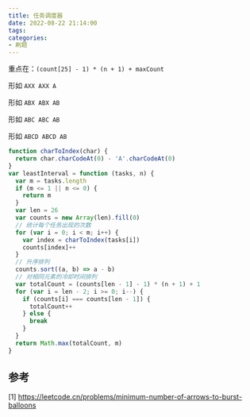 ```yaml
---
title: 任务调度器
date: 2022-08-22 21:14:00
tags:
categories:
- 刷题
---
```


重点在：`(count[25] - 1) * (n + 1) + maxCount`

形如 `AXX AXX A`

形如 `ABX ABX AB`

形如 `ABC ABC AB`

形如 `ABCD ABCD AB`

```javascript
function charToIndex(char) {
  return char.charCodeAt(0) - 'A'.charCodeAt(0)
}
var leastInterval = function (tasks, n) {
  var m = tasks.length
  if (m <= 1 || n <= 0) {
    return m
  }
  var len = 26
  var counts = new Array(len).fill(0)
  // 统计每个任务出现的次数
  for (var i = 0; i < m; i++) {
    var index = charToIndex(tasks[i])
    counts[index]++
  }
  // 升序排列
  counts.sort((a, b) => a - b)
  // 对相同元素的冷却时间排列
  var totalCount = (counts[len - 1] - 1) * (n + 1) + 1
  for (var i = len - 2; i >= 0; i--) {
    if (counts[i] === counts[len - 1]) {
      totalCount++
    } else {
      break
    }
  }
  return Math.max(totalCount, m)
}
```

## 参考
[1] https://leetcode.cn/problems/minimum-number-of-arrows-to-burst-balloons